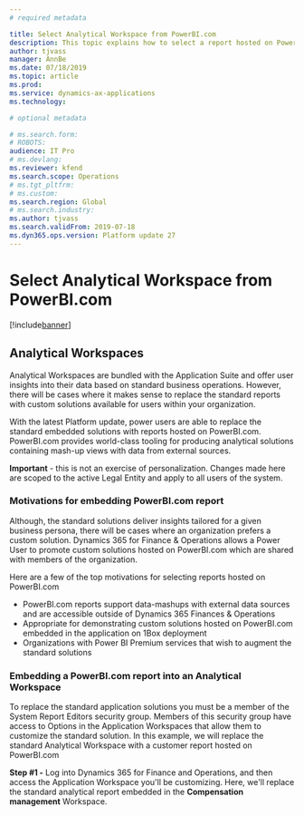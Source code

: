 ```yaml
---
# required metadata

title: Select Analytical Workspace from PowerBI.com 
description: This topic explains how to select a report hosted on PowerBI.com for an application workspace.
author: tjvass
manager: AnnBe
ms.date: 07/18/2019
ms.topic: article
ms.prod: 
ms.service: dynamics-ax-applications
ms.technology: 

# optional metadata

# ms.search.form:
# ROBOTS:
audience: IT Pro
# ms.devlang: 
ms.reviewer: kfend
ms.search.scope: Operations
# ms.tgt_pltfrm: 
# ms.custom:
ms.search.region: Global
# ms.search.industry:
ms.author: tjvass
ms.search.validFrom: 2019-07-18 
ms.dyn365.ops.version: Platform update 27
---
```


# Select Analytical Workspace from PowerBI.com

[!include[banner](../includes/banner.md)]

## Analytical Workspaces
Analytical Workspaces are bundled with the Application Suite and offer user insights into their data based on standard business operations.  However, there will be cases where it makes sense to replace the standard reports with custom solutions available for users within your organization.  

With the latest Platform update, power users are able to replace the standard embedded solutions with reports hosted on PowerBI.com.  PowerBI.com provides world-class tooling for producing analytical solutions containing mash-up views with data from external sources.  

**Important** - this is not an exercise of personalization.  Changes made here are scoped to the active Legal Entity and apply to all users of the system.


### Motivations for embedding PowerBI.com report
Although, the standard solutions deliver insights tailored for a given business persona, there will be cases where an organization prefers a custom solution.  Dynamics 365 for Finance & Operations allows a Power User to promote custom solutions hosted on PowerBI.com which are shared with members of the organization.  

Here are a few of the top motivations for selecting reports hosted on PowerBI.com
- PowerBI.com reports support data-mashups with external data sources and are accessible outside of Dynamics 365 Finances & Operations
- Appropriate for demonstrating custom solutions hosted on PowerBI.com embedded in the application on 1Box deployment 
- Organizations with Power BI Premium services that wish to augment the standard solutions

### Embedding a PowerBI.com report into an Analytical Workspace
To replace the standard application solutions you must be a member of the System Report Editors security group.  Members of this security group have access to Options in the Application Workspaces that allow them to customize the standard solution.  In this example, we will replace the standard Analytical Workspace with a customer report hosted on PowerBI.com

**Step #1 -** Log into Dynamics 365 for Finance and Operations, and then access the Application Workspace you'll be customizing.  Here, we'll replace the standard analytical report embedded in the **Compensation management** Workspace.

